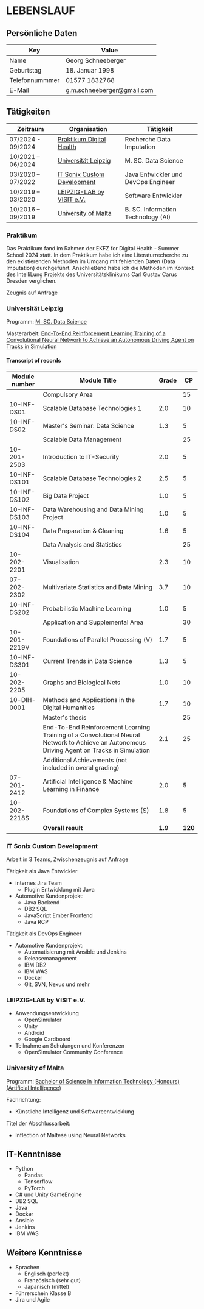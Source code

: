 # LEBENSLAUF

## Persönliche Daten

| Key  | Value |
| ------------- | ------------- |
| Name  | Georg Schneeberger  |
| Geburtstag  | 18. Januar 1998  |
| Telefonnummmer | 01577 1832768 |
| E-Mail | g.m.schneeberger@gmail.com |

## Tätigkeiten

| Zeitraum  | Organisation | Tätigkeit |
| ------------- | ------- | ------------- |
| 07/2024 - 09/2024  | [Praktikum Digital Health](#Praktikum) | Recherche Data Imputation |
| 10/2021 – 06/2024  | [Universität Leipzig](#Universität-Leipzig)  | M. SC. Data Science |
| 03/2020 – 07/2022  | [IT Sonix Custom Development](#IT-Sonix-Custom-Development)  | Java Entwickler und DevOps Engineer |
| 10/2019 – 03/2020  | [LEIPZIG-LAB by VISIT e.V.](#LEIPZIG-LAB-by-VISIT-e.V.)  | Software Entwickler |
| 10/2016 – 09/2019  | [University of Malta](#University-of-Malta) | B. SC. Information Technology (AI) |

### Praktikum

Das Praktikum fand im Rahmen der EKFZ for Digital Health - Summer School 2024 statt. In dem Praktikum habe ich eine Literaturrecherche zu den existierenden Methoden im Umgang mit fehlenden Daten (Data Imputation) durchgeführt. Anschließend habe ich die Methoden im Kontext des IntelliLung Projekts des Universitätsklinikums Carl Gustav Carus Dresden verglichen.

Zeugnis auf Anfrage

### Universität Leipzig

Programm: [M. SC. Data Science](https://www.uni-leipzig.de/studium/vor-dem-studium/studienangebot/studiengang/course/show/data-science-m-sc)

Masterarbeit: [End-To-End Reinforcement Learning Training of a Convolutional Neural Network to Achieve an Autonomous Driving Agent on Tracks in Simulation](https://github.com/geschnee/carsim-rl-cnn)

#### Transcript of records

| Module number  | Module Title | Grade | CP | 
| ------------- | ------- | ------------- | ---- |
|    | Compulsory Area |  | 15 |
| 10-INF-DS01  | Scalable Database Technologies 1  | 2.0 | 10 |
| 10-INF-DS02  | Master's Seminar: Data Science  | 1.3 | 5 |
|    | Scalable Data Management |  | 25 |
| 10-201-2503  | Introduction to IT-Security  | 2.0 | 5 |
| 10-INF-DS101  | Scalable Database Technologies 2  | 2.5 | 5 |
| 10-INF-DS102  | Big Data Project  | 1.0 | 5 |
| 10-INF-DS103  | Data Warehousing and Data Mining Project  | 1.0 | 5 |
| 10-INF-DS104  | Data Preparation & Cleaning  | 1.6 | 5 |
|    | Data Analysis and Statistics |  | 25 |
| 10-202-2201  | Visualisation  | 2.3 | 10 |
| 07-202-2302  | Multivariate Statistics and Data Mining  | 3.7 | 10 |
| 10-INF-DS202  | Probabilistic Machine Learning  | 1.0 | 5 |
|    | Application and Supplemental Area |  | 30 |
| 10-201-2219V  | Foundations of Parallel Processing (V)  | 1.7 | 5 |
| 10-INF-DS301  | Current Trends in Data Science  | 1.3 | 5 |
| 10-202-2205  | Graphs and Biological Nets  | 1.0 | 10 |
| 10-DIH-0001  | Methods and Applications in the Digital Humanities  | 1.7 | 10 |
|    | Master's thesis |  | 25 |
|    | End-To-End Reinforcement Learning Training of a Convolutional Neural Network to Achieve an Autonomous Driving Agent on Tracks in Simulation | 2.1 | 25 |
|    | Additional Achievements (not included in overal grading) |  |  |
| 07-201-2412  | Artificial Intelligence & Machine Learning in Finance  | 2.0 | 5 |
| 10-202-2218S  | Foundations of Complex Systems (S)  | 1.8 | 5 |
|  | **Overall result**  | **1.9** | **120** |


### IT Sonix Custom Development

Arbeit in 3 Teams, Zwischenzeugnis auf Anfrage

Tätigkeit als Java Entwickler
* internes Jira Team 
	* Plugin Entwicklung mit Java
* Automotive Kundenprojekt:
    * Java Backend
	* DB2 SQL
	* JavaScript Ember Frontend
	* Java RCP

Tätigkeit als DevOps Engineer
* Automotive Kundenprojekt:
	* Automatisierung mit Ansible und Jenkins
	* Releasemanagement
	* IBM DB2
    * IBM WAS
	* Docker
    * Git, SVN, Nexus und mehr
		

### LEIPZIG-LAB by VISIT e.V.

* Anwendungsentwicklung
    * OpenSimulator
    * Unity
    * Android
    * Google Cardboard
* Teilnahme an Schulungen und Konferenzen
  * OpenSimulator Community Conference

### University of Malta

Programm: [Bachelor of Science in Information Technology (Honours) (Artificial Intelligence)](https://www.um.edu.mt/courses/overview/ubscitharift-2025-6-o/)

Fachrichtung: 
* Künstliche Intelligenz und Softwareentwicklung

Titel der Abschlussarbeit: 
* Inflection of Maltese using Neural Networks


## IT-Kenntnisse

* Python
  * Pandas
  * Tensorflow
  * PyTorch
* C# und Unity GameEngine
* DB2 SQL
* Java
* Docker
* Ansible
* Jenkins
* IBM WAS

## Weitere Kenntnisse

* Sprachen
    * Englisch (perfekt)
    * Französisch (sehr gut)
    * Japanisch (mittel)
* Führerschein Klasse B
* Jira und Agile

